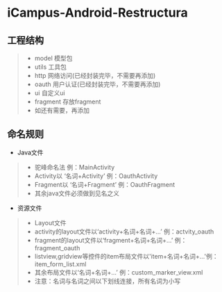 iCampus-Android-Restructura
==========================

工程结构
-------
> - model 模型包
> - utils 工具包
> - http 网络访问(已经封装完毕，不需要再添加)
> - oauth 用户认证(已经封装完毕，不需要再添加)
> - ui 自定义ui
> - fragment 存放fragment
> - 如还有需要，再添加


命名规则
-------

- Java文件

> - 驼峰命名法 例：MainActivity
> - Activity以 ‘名词+Activity’ 例：OauthActivity
> - Fragment以 ‘名词+Fragment’ 例：OauthFragment
> - 其余java文件必须做到见名之义

- 资源文件

> - Layout文件
> - activity的layout文件以‘activity+名词+名词+...’ 例：actvity_oauth
> - fragment的layout文件以‘fragment+名词+名词+...’ 例：fragment_oauth
> - listview,gridview等控件的item布局文件以'item+名词+名词+...'例：item_form_list.xml
> - 其余布局文件以‘名词+名词+...’ 例：custom_marker_view.xml
> - 注意：名词与名词之间以下划线连接，所有名词为小写



